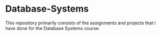 # Database-Systems
This repository primarily consists of the assignments and projects that I have done for the Database Systems course.
